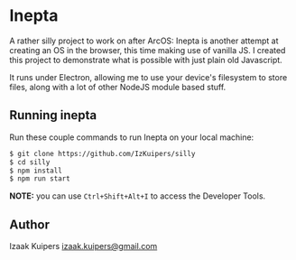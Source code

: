 # Inepta
A rather silly project to work on after ArcOS: Inepta is another attempt at creating an OS in the browser, this time making use of vanilla JS. I created this project to demonstrate what is possible with just plain old Javascript.

It runs under Electron, allowing me to use your device's filesystem to store files, along with a lot of other NodeJS module based stuff.

## Running inepta
Run these couple commands to run Inepta on your local machine:

```bash
$ git clone https://github.com/IzKuipers/silly
$ cd silly
$ npm install
$ npm run start
```

**NOTE:** you can use `Ctrl+Shift+Alt+I` to access the Developer Tools.

## Author
Izaak Kuipers <izaak.kuipers@gmail.com>